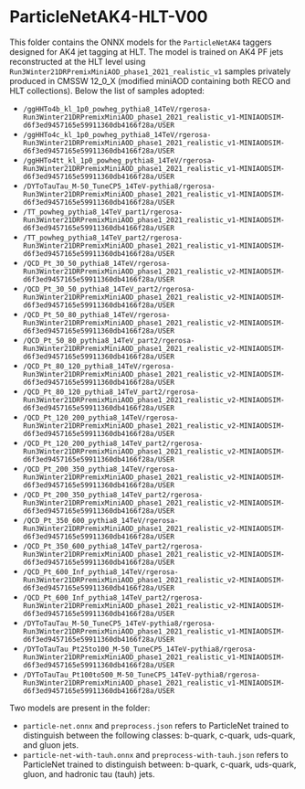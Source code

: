 # ParticleNetAK4-HLT-V00

This folder contains the ONNX models for the `ParticleNetAK4` taggers designed for AK4 jet tagging at HLT. The model is trained on AK4 PF jets reconstructed at the HLT level using `Run3Winter21DRPremixMiniAOD_phase1_2021_realistic_v1` samples privately produced in CMSSW 12_0_X (modified miniAOD containing both RECO and HLT collections). Below the list of samples adopted:
  - `/ggHHTo4b_kl_1p0_powheg_pythia8_14TeV/rgerosa-Run3Winter21DRPremixMiniAOD_phase1_2021_realistic_v1-MINIAODSIM-d6f3ed9457165e59911360db4166f28a/USER`
  - `/ggHHTo4c_kl_1p0_powheg_pythia8_14TeV/rgerosa-Run3Winter21DRPremixMiniAOD_phase1_2021_realistic_v1-MINIAODSIM-d6f3ed9457165e59911360db4166f28a/USER`
  - `/ggHHTo4tt_kl_1p0_powheg_pythia8_14TeV/rgerosa-Run3Winter21DRPremixMiniAOD_phase1_2021_realistic_v1-MINIAODSIM-d6f3ed9457165e59911360db4166f28a/USER`
  - `/DYToTauTau_M-50_TuneCP5_14TeV-pythia8/rgerosa-Run3Winter21DRPremixMiniAOD_phase1_2021_realistic_v1-MINIAODSIM-d6f3ed9457165e59911360db4166f28a/USER`
  - `/TT_powheg_pythia8_14TeV_part1/rgerosa-Run3Winter21DRPremixMiniAOD_phase1_2021_realistic_v1-MINIAODSIM-d6f3ed9457165e59911360db4166f28a/USER`
  - `/TT_powheg_pythia8_14TeV_part2/rgerosa-Run3Winter21DRPremixMiniAOD_phase1_2021_realistic_v1-MINIAODSIM-d6f3ed9457165e59911360db4166f28a/USER`
  - `/QCD_Pt_30_50_pythia8_14TeV/rgerosa-Run3Winter21DRPremixMiniAOD_phase1_2021_realistic_v2-MINIAODSIM-d6f3ed9457165e59911360db4166f28a/USER`
  - `/QCD_Pt_30_50_pythia8_14TeV_part2/rgerosa-Run3Winter21DRPremixMiniAOD_phase1_2021_realistic_v2-MINIAODSIM-d6f3ed9457165e59911360db4166f28a/USER`
  - `/QCD_Pt_50_80_pythia8_14TeV/rgerosa-Run3Winter21DRPremixMiniAOD_phase1_2021_realistic_v2-MINIAODSIM-d6f3ed9457165e59911360db4166f28a/USER`
  - `/QCD_Pt_50_80_pythia8_14TeV_part2/rgerosa-Run3Winter21DRPremixMiniAOD_phase1_2021_realistic_v2-MINIAODSIM-d6f3ed9457165e59911360db4166f28a/USER`
  - `/QCD_Pt_80_120_pythia8_14TeV/rgerosa-Run3Winter21DRPremixMiniAOD_phase1_2021_realistic_v2-MINIAODSIM-d6f3ed9457165e59911360db4166f28a/USER`
  - `/QCD_Pt_80_120_pythia8_14TeV_part2/rgerosa-Run3Winter21DRPremixMiniAOD_phase1_2021_realistic_v2-MINIAODSIM-d6f3ed9457165e59911360db4166f28a/USER`
  - `/QCD_Pt_120_200_pythia8_14TeV/rgerosa-Run3Winter21DRPremixMiniAOD_phase1_2021_realistic_v2-MINIAODSIM-d6f3ed9457165e59911360db4166f28a/USER`
  - `/QCD_Pt_120_200_pythia8_14TeV_part2/rgerosa-Run3Winter21DRPremixMiniAOD_phase1_2021_realistic_v2-MINIAODSIM-d6f3ed9457165e59911360db4166f28a/USER`
  - `/QCD_Pt_200_350_pythia8_14TeV/rgerosa-Run3Winter21DRPremixMiniAOD_phase1_2021_realistic_v2-MINIAODSIM-d6f3ed9457165e59911360db4166f28a/USER`
  - `/QCD_Pt_200_350_pythia8_14TeV_part2/rgerosa-Run3Winter21DRPremixMiniAOD_phase1_2021_realistic_v2-MINIAODSIM-d6f3ed9457165e59911360db4166f28a/USER`
  - `/QCD_Pt_350_600_pythia8_14TeV/rgerosa-Run3Winter21DRPremixMiniAOD_phase1_2021_realistic_v2-MINIAODSIM-d6f3ed9457165e59911360db4166f28a/USER`
  - `/QCD_Pt_350_600_pythia8_14TeV_part2/rgerosa-Run3Winter21DRPremixMiniAOD_phase1_2021_realistic_v2-MINIAODSIM-d6f3ed9457165e59911360db4166f28a/USER`
  - `/QCD_Pt_600_Inf_pythia8_14TeV/rgerosa-Run3Winter21DRPremixMiniAOD_phase1_2021_realistic_v2-MINIAODSIM-d6f3ed9457165e59911360db4166f28a/USER`
  - `/QCD_Pt_600_Inf_pythia8_14TeV_part2/rgerosa-Run3Winter21DRPremixMiniAOD_phase1_2021_realistic_v2-MINIAODSIM-d6f3ed9457165e59911360db4166f28a/USER`
  - `/DYToTauTau_M-50_TuneCP5_14TeV-pythia8/rgerosa-Run3Winter21DRPremixMiniAOD_phase1_2021_realistic_v1-MINIAODSIM-d6f3ed9457165e59911360db4166f28a/USER`
  - `/DYToTauTau_Pt25to100_M-50_TuneCP5_14TeV-pythia8/rgerosa-Run3Winter21DRPremixMiniAOD_phase1_2021_realistic_v1-MINIAODSIM-d6f3ed9457165e59911360db4166f28a/USER`
  - `/DYToTauTau_Pt100to500_M-50_TuneCP5_14TeV-pythia8/rgerosa-Run3Winter21DRPremixMiniAOD_phase1_2021_realistic_v1-MINIAODSIM-d6f3ed9457165e59911360db4166f28a/USER`

Two models are present in the folder:
  - `particle-net.onnx` and `preprocess.json` refers to ParticleNet trained to distinguish between the following classes: b-quark, c-quark, uds-quark, and gluon jets.
  - `particle-net-with-tauh.onnx` and `preprocess-with-tauh.json` refers to ParticleNet trained to distinguish between: b-quark, c-quark, uds-quark, gluon, and hadronic tau (tauh) jets.
